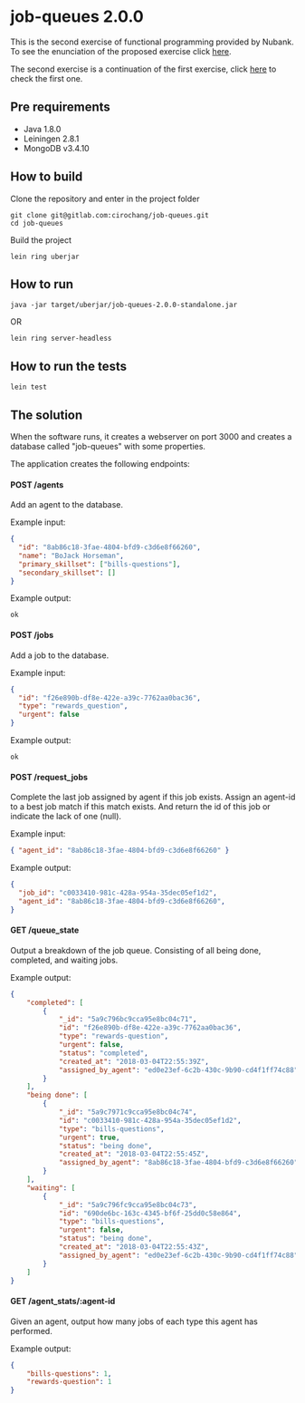 # job-queues 2.0.0

This is the second exercise of functional programming provided by Nubank.
To see the enunciation of the proposed exercise click [here](/resources/queues-2.txt).

The second exercise is a continuation of the first exercise, click [here](/resources/queues-1.tx) to check the first one.

## Pre requirements

- Java 1.8.0
- Leiningen 2.8.1
- MongoDB v3.4.10

## How to build

Clone the repository and enter in the project folder
```
git clone git@gitlab.com:cirochang/job-queues.git
cd job-queues
```

Build the project
```
lein ring uberjar
```

## How to run

```
java -jar target/uberjar/job-queues-2.0.0-standalone.jar
```

OR
```
lein ring server-headless
```

## How to run the tests
```
lein test
```

## The solution

When the software runs, it creates a webserver on port 3000 and creates a database called "job-queues" with some properties.

The application creates the following endpoints:

#### POST /agents

Add an agent to the database.

Example input:
```json
{
  "id": "8ab86c18-3fae-4804-bfd9-c3d6e8f66260",
  "name": "BoJack Horseman",
  "primary_skillset": ["bills-questions"],
  "secondary_skillset": []
}
```

Example output:
```
ok
```

#### POST /jobs

Add a job to the database.

Example input:
```json
{
  "id": "f26e890b-df8e-422e-a39c-7762aa0bac36",
  "type": "rewards_question",
  "urgent": false
}
```

Example output:
```
ok
```

#### POST /request_jobs

Complete the last job assigned by agent if this job exists.
Assign an agent-id to a best job match if this match exists.
And return the id of this job or indicate the lack of one (null).

Example input:
```json
{ "agent_id": "8ab86c18-3fae-4804-bfd9-c3d6e8f66260" }
```

Example output:
```json
{
  "job_id": "c0033410-981c-428a-954a-35dec05ef1d2",
  "agent_id": "8ab86c18-3fae-4804-bfd9-c3d6e8f66260",
}
```


#### GET /queue_state

Output a breakdown of the job queue.
Consisting of all being done, completed, and waiting jobs.

Example output:
```json
{
	"completed": [
		{
			"_id": "5a9c796bc9cca95e8bc04c71",
			"id": "f26e890b-df8e-422e-a39c-7762aa0bac36",
			"type": "rewards-question",
			"urgent": false,
			"status": "completed",
			"created_at": "2018-03-04T22:55:39Z",
			"assigned_by_agent": "ed0e23ef-6c2b-430c-9b90-cd4f1ff74c88"
		}
	],
	"being done": [
		{
			"_id": "5a9c7971c9cca95e8bc04c74",
			"id": "c0033410-981c-428a-954a-35dec05ef1d2",
			"type": "bills-questions",
			"urgent": true,
			"status": "being done",
			"created_at": "2018-03-04T22:55:45Z",
			"assigned_by_agent": "8ab86c18-3fae-4804-bfd9-c3d6e8f66260"
		}
	],
	"waiting": [
		{
			"_id": "5a9c796fc9cca95e8bc04c73",
			"id": "690de6bc-163c-4345-bf6f-25dd0c58e864",
			"type": "bills-questions",
			"urgent": false,
			"status": "being done",
			"created_at": "2018-03-04T22:55:43Z",
			"assigned_by_agent": "ed0e23ef-6c2b-430c-9b90-cd4f1ff74c88"
		}
	]
}
```

#### GET /agent_stats/:agent-id

Given an agent, output how many jobs of each type this agent has performed.

Example output:
```json
{
	"bills-questions": 1,
	"rewards-question": 1
}
```
